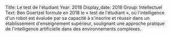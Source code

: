 Title: Le test de l'étudiant
Year: 2018
Display_date: 2018
Group: Intellectuel
Text: Ben Goertzel formule en 2018 le « test de l'étudiant », où l'intelligence d'un robot est évaluée par sa capacité à s'inscrire et réussir dans un établissement d'enseignement supérieur, soulignant une approche pratique de l'intelligence artificielle dans des environnements complexes.